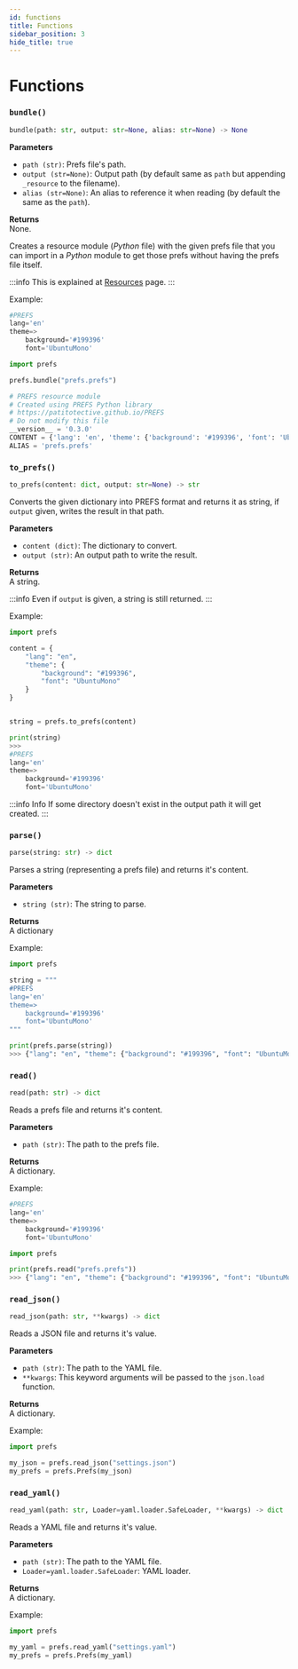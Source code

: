 ```yaml
---
id: functions
title: Functions
sidebar_position: 3
hide_title: true
---
```


# Functions
### `bundle()`
```py
bundle(path: str, output: str=None, alias: str=None) -> None
```

**Parameters**  
- `path (str)`: Prefs file's path.
- `output (str=None)`: Output path (by default same as `path` but appending `_resource` to the filename).
- `alias (str=None)`: An alias to reference it when reading (by default the same as the `path`).

**Returns**  
None. 

Creates a resource module (_Python_ file) with the given prefs file that you can import in a _Python_ module to get those prefs without having the prefs file itself.

:::info
This is explained at [Resources](../resources#how-to-create-a-resource-module) page.
:::

Example:
```py title="prefs.prefs"
#PREFS
lang='en'
theme=>
    background='#199396'
    font='UbuntuMono'
```
```py
import prefs

prefs.bundle("prefs.prefs")
```
```py title="prefs_resource.py"
# PREFS resource module
# Created using PREFS Python library
# https://patitotective.github.io/PREFS
# Do not modify this file
__version__ = '0.3.0'
CONTENT = {'lang': 'en', 'theme': {'background': '#199396', 'font': 'UbuntuMono'}}
ALIAS = 'prefs.prefs'
```

### `to_prefs()`
```py
to_prefs(content: dict, output: str=None) -> str
```

Converts the given dictionary into PREFS format and returns it as string, if `output` given, writes the result in that path.

**Parameters**  
- `content (dict)`: The dictionary to convert.
- `output (str)`: An output path to write the result.

**Returns**  
A string. 

:::info
Even if `output` is given, a string is still returned.
:::

Example:
```py
import prefs

content = { 
    "lang": "en", 
    "theme": {
        "background": "#199396", 
        "font": "UbuntuMono"
    }
}


string = prefs.to_prefs(content)

print(string)
>>> 
#PREFS
lang='en'
theme=>
    background='#199396'
    font='UbuntuMono'
```

:::info Info
If some directory doesn't exist in the output path it will get created.
:::

### `parse()`
```py
parse(string: str) -> dict
```
Parses a string (representing a prefs file) and returns it's content.

**Parameters**  
- `string (str)`: The string to parse.

**Returns**  
A dictionary

Example:
```py
import prefs

string = """
#PREFS
lang='en'
theme=>
    background='#199396'
    font='UbuntuMono'
"""

print(prefs.parse(string))
>>> {"lang": "en", "theme": {"background": "#199396", "font": "UbuntuMono"}}
```

### `read()`
```py
read(path: str) -> dict
```

Reads a prefs file and returns it's content.

**Parameters**  
- `path (str)`: The path to the prefs file.

**Returns**  
A dictionary.

Example:
```py title="prefs.prefs"
#PREFS
lang='en'
theme=>
    background='#199396'
    font='UbuntuMono'
```
```py
import prefs

print(prefs.read("prefs.prefs"))
>>> {"lang": "en", "theme": {"background": "#199396", "font": "UbuntuMono"}}
```

### `read_json()`
```py
read_json(path: str, **kwargs) -> dict
```
Reads a JSON file and returns it's value.

**Parameters**  
- `path (str)`: The path to the YAML file.
- `**kwargs`: This keyword arguments will be passed to the `json.load` function.

**Returns**  
A dictionary.

Example:
```py
import prefs

my_json = prefs.read_json("settings.json")
my_prefs = prefs.Prefs(my_json)
```

### `read_yaml()`
```py
read_yaml(path: str, Loader=yaml.loader.SafeLoader, **kwargs) -> dict
```
Reads a YAML file and returns it's value.

**Parameters**  
- `path (str)`: The path to the YAML file.
- `Loader=yaml.loader.SafeLoader`: YAML loader.

**Returns**  
A dictionary.

Example:
```py
import prefs

my_yaml = prefs.read_yaml("settings.yaml")
my_prefs = prefs.Prefs(my_yaml)
```